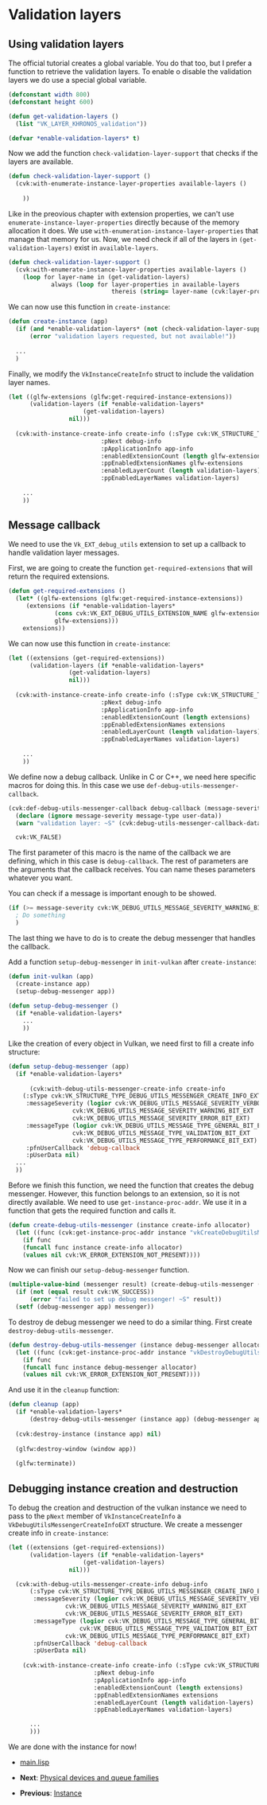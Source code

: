 
# Validation layers

## Using validation layers

The official tutorial creates a global variable. You do that too, but I prefer a function to retrieve the validation layers. To enable o disable the validation layers we do use a special global variable.

```lisp
(defconstant width 800)
(defconstant height 600)

(defun get-validation-layers ()
  (list "VK_LAYER_KHRONOS_validation"))

(defvar *enable-validation-layers* t)
```

Now we add the function `check-validation-layer-support` that checks if the layers are available.

```lisp
(defun check-validation-layer-support ()
  (cvk:with-enumerate-instance-layer-properties available-layers ()
    
    ))
```

Like in the preovious chapter with extension properties, we can't use `enumerate-instance-layer-properties` directly because of the memory allocation it does. We use `with-enumeration-instance-layer-properties` that manage that memory for us. Now, we need check if all of the layers in `(get-validation-layers)` exist in `available-layers`.

```lisp
(defun check-validation-layer-support ()
  (cvk:with-enumerate-instance-layer-properties available-layers ()
    (loop for layer-name in (get-validation-layers)
	        always (loop for layer-properties in available-layers
			                 thereis (string= layer-name (cvk:layer-properties-layerName layer-properties))))))

```

We can now use this function in `create-instance`:

```lisp
(defun create-instance (app)
  (if (and *enable-validation-layers* (not (check-validation-layer-support)))
      (error "validation layers requested, but not available!"))
      
  ...
  )
```

Finally, we modify the `VkInstanceCreateInfo` struct to include the validation layer names.

```lisp
(let ((glfw-extensions (glfw:get-required-instance-extensions))
      (validation-layers (if *enable-validation-layers*
		             (get-validation-layers)
			     nil)))
	
  (cvk:with-instance-create-info create-info (:sType cvk:VK_STRUCTURE_TYPE_INSTANCE_CREATE_INFO
  					      :pNext debug-info
					      :pApplicationInfo app-info
					      :enabledExtensionCount (length glfw-extensions)
					      :ppEnabledExtensionNames glfw-extensions
					      :enabledLayerCount (length validation-layers)
					      :ppEnabledLayerNames validation-layers)
    
    ...
    ))
```

## Message callback

We need to use the `Vk_EXT_debug_utils` extension to set up a callback to handle validation layer messages.

First, we are going to create the function `get-required-extensions` that will return the required extensions.

```lisp
(defun get-required-extensions ()
  (let* ((glfw-extensions (glfw:get-required-instance-extensions))
	 (extensions (if *enable-validation-layers*
			 (cons cvk:VK_EXT_DEBUG_UTILS_EXTENSION_NAME glfw-extensions)
			 glfw-extensions)))
    extensions))
```

We can now use this function in `create-instance`:

```lisp
(let ((extensions (get-required-extensions))
      (validation-layers (if *enable-validation-layers*
			     (get-validation-layers)
			     nil)))
	
  (cvk:with-instance-create-info create-info (:sType cvk:VK_STRUCTURE_TYPE_INSTANCE_CREATE_INFO
  					      :pNext debug-info
					      :pApplicationInfo app-info
					      :enabledExtensionCount (length extensions)
					      :ppEnabledExtensionNames extensions
					      :enabledLayerCount (length validation-layers)
					      :ppEnabledLayerNames validation-layers)
    
    ...
    ))
```

We define now a debug callback. Unlike in C or C++, we need here specific macros for doing this. In this case we use `def-debug-utils-messenger-callback`.

```lisp
(cvk:def-debug-utils-messenger-callback debug-callback (message-severity message-type callback-data user-data)
  (declare (ignore message-severity message-type user-data))
  (warn "validation layer: ~S" (cvk:debug-utils-messenger-callback-data-pMessage callback-data))

  cvk:VK_FALSE)
```

The first parameter of this macro is the name of the callback we are defining, which in this case is `debug-callback`. The rest of parameters are the arguments that the callback receives. You can name theses parameters whatever you want.

You can check if a message is important enough to be showed.

```lisp
(if (>= message-severity cvk:VK_DEBUG_UTILS_MESSAGE_SEVERITY_WARNING_BIT_EXT)
  ; Do something
  )
```

The last thing we have to do is to create the debug messenger that handles the callback.

Add a function `setup-debug-messenger` in `init-vulkan` after `create-instance`:

```lisp
(defun init-vulkan (app)
  (create-instance app)
  (setup-debug-messenger app))
  
(defun setup-debug-messenger ()
  (if *enable-validation-layers*
    ...
    ))
```

Like the creation of every object in Vulkan, we need first to fill a create info structure:

```lisp
(defun setup-debug-messenger (app)
  (if *enable-validation-layers*
      
      (cvk:with-debug-utils-messenger-create-info create-info
	(:sType cvk:VK_STRUCTURE_TYPE_DEBUG_UTILS_MESSENGER_CREATE_INFO_EXT
	 :messageSeverity (logior cvk:VK_DEBUG_UTILS_MESSAGE_SEVERITY_VERBOSE_BIT_EXT
				  cvk:VK_DEBUG_UTILS_MESSAGE_SEVERITY_WARNING_BIT_EXT
				  cvk:VK_DEBUG_UTILS_MESSAGE_SEVERITY_ERROR_BIT_EXT)
	 :messageType (logior cvk:VK_DEBUG_UTILS_MESSAGE_TYPE_GENERAL_BIT_EXT
			      cvk:VK_DEBUG_UTILS_MESSAGE_TYPE_VALIDATION_BIT_EXT
			      cvk:VK_DEBUG_UTILS_MESSAGE_TYPE_PERFORMANCE_BIT_EXT)
	 :pfnUserCallback 'debug-callback
	 :pUserData nil)
  ...
  ))
```

Before we finish this function, we need the function that creates the debug messenger. However, this function belongs to an extension, so it is not directly available. We need to use `get-instance-proc-addr`. We use it in a function that gets the required function and calls it.

```lisp
(defun create-debug-utils-messenger (instance create-info allocator)
  (let ((func (cvk:get-instance-proc-addr instance "vkCreateDebugUtilsMessengerEXT")))
    (if func
	(funcall func instance create-info allocator)
	(values nil cvk:VK_ERROR_EXTENSION_NOT_PRESENT))))
```

Now we can finish our `setup-debug-messenger` function.

```lisp
(multiple-value-bind (messenger result) (create-debug-utils-messenger (instance app) create-info nil)
  (if (not (equal result cvk:VK_SUCCESS))
      (error "failed to set up debug messenger! ~S" result))
  (setf (debug-messenger app) messenger))
```

To destroy de debug messenger we need to do a similar thing. First create `destroy-debug-utils-messenger`.

```lisp
(defun destroy-debug-utils-messenger (instance debug-messenger allocator)
  (let ((func (cvk:get-instance-proc-addr instance "vkDestroyDebugUtilsMessengerEXT")))
    (if func
	(funcall func instance debug-messenger allocator)
	(values nil cvk:VK_ERROR_EXTENSION_NOT_PRESENT))))

```

And use it in the `cleanup` function:

```lisp
(defun cleanup (app)
  (if *enable-validation-layers*
      (destroy-debug-utils-messenger (instance app) (debug-messenger app) nil))
  
  (cvk:destroy-instance (instance app) nil)
  
  (glfw:destroy-window (window app))
  
  (glfw:terminate))
```

## Debugging instance creation and destruction

To debug the creation and destruction of the vulkan instance we need to pass to the `pNext` member of `VkInstanceCreateInfo` a `VkDebugUtilsMessengerCreateInfoEXT` structure. We create a messenger create info in `create-instance`:

```lisp
(let ((extensions (get-required-extensions))
      (validation-layers (if *enable-validation-layers*
		             (get-validation-layers)
			     nil)))

  (cvk:with-debug-utils-messenger-create-info debug-info
      (:sType cvk:VK_STRUCTURE_TYPE_DEBUG_UTILS_MESSENGER_CREATE_INFO_EXT
       :messageSeverity (logior cvk:VK_DEBUG_UTILS_MESSAGE_SEVERITY_VERBOSE_BIT_EXT
				cvk:VK_DEBUG_UTILS_MESSAGE_SEVERITY_WARNING_BIT_EXT
				cvk:VK_DEBUG_UTILS_MESSAGE_SEVERITY_ERROR_BIT_EXT)
       :messageType (logior cvk:VK_DEBUG_UTILS_MESSAGE_TYPE_GENERAL_BIT_EXT
		            cvk:VK_DEBUG_UTILS_MESSAGE_TYPE_VALIDATION_BIT_EXT
			    cvk:VK_DEBUG_UTILS_MESSAGE_TYPE_PERFORMANCE_BIT_EXT)
       :pfnUserCallback 'debug-callback
       :pUserData nil)
	
    (cvk:with-instance-create-info create-info (:sType cvk:VK_STRUCTURE_TYPE_INSTANCE_CREATE_INFO
						:pNext debug-info
						:pApplicationInfo app-info
						:enabledExtensionCount (length extensions)
						:ppEnabledExtensionNames extensions
						:enabledLayerCount (length validation-layers)
						:ppEnabledLayerNames validation-layers)

      ...
      )))
```

We are done with the instance for now!

* [main.lisp](https://github.com/Hectarea1996/common-vulkan-guide/blob/main/code-guide/validation-layers.lisp)

* **Next**: [Physical devices and queue families](https://hectarea1996.github.io/common-vulkan/guide/physical-devices.html)
* **Previous**: [Instance](https://hectarea1996.github.io/common-vulkan/guide/instance.html)
